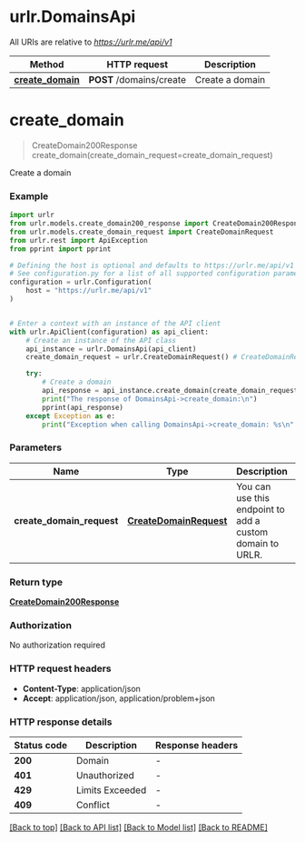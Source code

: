 # urlr.DomainsApi

All URIs are relative to *https://urlr.me/api/v1*

Method | HTTP request | Description
------------- | ------------- | -------------
[**create_domain**](DomainsApi.md#create_domain) | **POST** /domains/create | Create a domain


# **create_domain**
> CreateDomain200Response create_domain(create_domain_request=create_domain_request)

Create a domain

### Example


```python
import urlr
from urlr.models.create_domain200_response import CreateDomain200Response
from urlr.models.create_domain_request import CreateDomainRequest
from urlr.rest import ApiException
from pprint import pprint

# Defining the host is optional and defaults to https://urlr.me/api/v1
# See configuration.py for a list of all supported configuration parameters.
configuration = urlr.Configuration(
    host = "https://urlr.me/api/v1"
)


# Enter a context with an instance of the API client
with urlr.ApiClient(configuration) as api_client:
    # Create an instance of the API class
    api_instance = urlr.DomainsApi(api_client)
    create_domain_request = urlr.CreateDomainRequest() # CreateDomainRequest | You can use this endpoint to add a custom domain to URLR. (optional)

    try:
        # Create a domain
        api_response = api_instance.create_domain(create_domain_request=create_domain_request)
        print("The response of DomainsApi->create_domain:\n")
        pprint(api_response)
    except Exception as e:
        print("Exception when calling DomainsApi->create_domain: %s\n" % e)
```



### Parameters


Name | Type | Description  | Notes
------------- | ------------- | ------------- | -------------
 **create_domain_request** | [**CreateDomainRequest**](CreateDomainRequest.md)| You can use this endpoint to add a custom domain to URLR. | [optional] 

### Return type

[**CreateDomain200Response**](CreateDomain200Response.md)

### Authorization

No authorization required

### HTTP request headers

 - **Content-Type**: application/json
 - **Accept**: application/json, application/problem+json

### HTTP response details

| Status code | Description | Response headers |
|-------------|-------------|------------------|
**200** | Domain |  -  |
**401** | Unauthorized |  -  |
**429** | Limits Exceeded |  -  |
**409** | Conflict |  -  |

[[Back to top]](#) [[Back to API list]](../README.md#documentation-for-api-endpoints) [[Back to Model list]](../README.md#documentation-for-models) [[Back to README]](../README.md)

